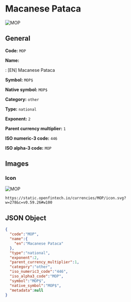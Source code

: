 
# Macanese Pataca 
![MOP](https://static.openfintech.io/currencies/MOP/icon.svg?w=278&c=v0.59.26#w100)  

## General 
 
**Code:** `MOP` 
 
**Name:** 
 
:	[EN] Macanese Pataca 
 
**Symbol:** `MOP$` 
 
**Native symbol:** `MOP$` 
 
**Category:** `other` 
 
**Type:** `national` 
 
**Exponent:** `2` 
 
**Parent currency multiplier:** `1` 
 
**ISO numeric-3 code:** `446` 
 
**ISO alpha-3 code:** `MOP` 
 

## Images 

### Icon 
 
![MOP](https://static.openfintech.io/currencies/MOP/icon.svg?w=278&c=v0.59.26#w100)  

```
https://static.openfintech.io/currencies/MOP/icon.svg?w=278&c=v0.59.26#w100
```  

## JSON Object 

```json
{
  "code":"MOP",
  "name":{
    "en":"Macanese Pataca"
  },
  "type":"national",
  "exponent":2,
  "parent_currency_multiplier":1,
  "category":"other",
  "iso_numeric3_code":"446",
  "iso_alpha3_code":"MOP",
  "symbol":"MOP$",
  "native_symbol":"MOP$",
  "metadata":null
}
```  
